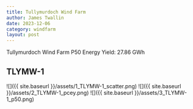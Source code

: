 ```yaml
---
title: Tullymurdoch Wind Farm
author: James Twallin
date: 2023-12-06
category: windfarm
layout: post
---
```

Tullymurdoch Wind Farm P50 Energy Yield: 27.86 GWh

TLYMW-1
-------------
![]({{ site.baseurl }}/assets/1_TLYMW-1_scatter.png)
![]({{ site.baseurl }}/assets/2_TLYMW-1_pcey.png)
![]({{ site.baseurl }}/assets/3_TLYMW-1_p50.png)

